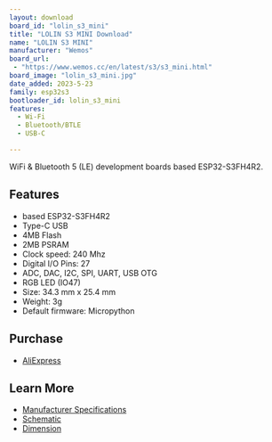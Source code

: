 ```yaml
---
layout: download
board_id: "lolin_s3_mini"
title: "LOLIN S3 MINI Download"
name: "LOLIN S3 MINI"
manufacturer: "Wemos"
board_url:
 - "https://www.wemos.cc/en/latest/s3/s3_mini.html"
board_image: "lolin_s3_mini.jpg"
date_added: 2023-5-23
family: esp32s3
bootloader_id: lolin_s3_mini
features:
  - Wi-Fi
  - Bluetooth/BTLE
  - USB-C

---
```


WiFi & Bluetooth 5 (LE) development boards based ESP32-S3FH4R2.

## Features

- based ESP32-S3FH4R2
- Type-C USB
- 4MB Flash
- 2MB PSRAM
- Clock speed: 240 Mhz
- Digital I/O Pins: 27
- ADC, DAC, I2C, SPI, UART, USB OTG
- RGB LED (IO47)
- Size: 34.3 mm x 25.4 mm
- Weight: 3g
- Default firmware: Micropython


## Purchase

* [AliExpress](https://www.aliexpress.com/item/3256805262904443.html)

## Learn More

* [Manufacturer Specifications](https://www.wemos.cc/en/latest/s3/s3_mini.html)
* [Schematic](https://www.wemos.cc/en/latest/_static/files/sch_s3_mini_v1.0.0.pdf)
* [Dimension](https://www.wemos.cc/en/latest/_static/files/dim_s3_mini_v1.0.0.pdf)

